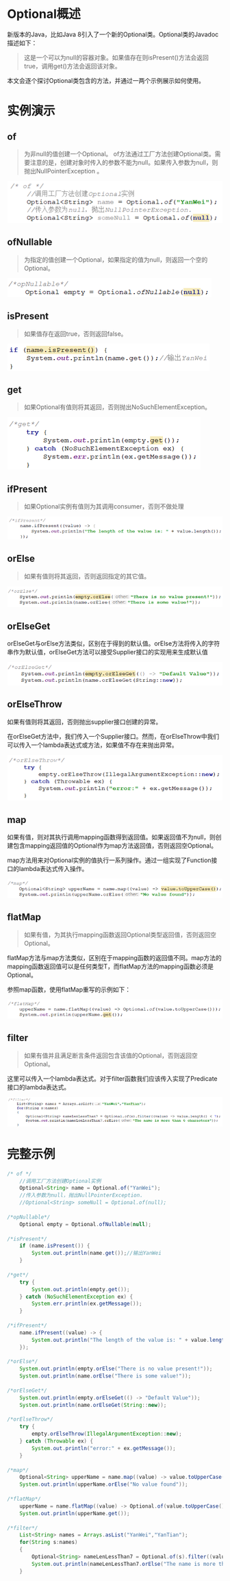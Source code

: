# Optional概述

新版本的Java，比如Java 8引入了一个新的Optional类。Optional类的Javadoc描述如下：

> 这是一个可以为null的容器对象。如果值存在则isPresent()方法会返回true，调用get()方法会返回该对象。

本文会逐个探讨Optional类包含的方法，并通过一两个示例展示如何使用。

# 实例演示

## of

> 为非null的值创建一个Optional。
> of方法通过工厂方法创建Optional类。需要注意的是，创建对象时传入的参数不能为null。如果传入参数为null，则抛出NullPointerException 。

![img](assets/871373-20170813213157835-225507591.png)

## ofNullable

> 为指定的值创建一个Optional，如果指定的值为null，则返回一个空的Optional。

![img](assets/871373-20170813213208038-889552024.png)

## isPresent

> 如果值存在返回true，否则返回false。

![img](assets/871373-20170813213217882-181052492.png)

## get

> 如果Optional有值则将其返回，否则抛出NoSuchElementException。

![img](assets/871373-20170813213225570-1344074077.png)

## ifPresent

> 如果Optional实例有值则为其调用consumer，否则不做处理

![img](assets/871373-20170813213232492-731711515.png)

## orElse

> 如果有值则将其返回，否则返回指定的其它值。

![img](assets/871373-20170813213240476-1813273803.png)

## orElseGet

> 

orElseGet与orElse方法类似，区别在于得到的默认值。orElse方法将传入的字符串作为默认值，orElseGet方法可以接受Supplier接口的实现用来生成默认值

![img](assets/871373-20170813213251101-2108030461.png)

## orElseThrow

> 

如果有值则将其返回，否则抛出supplier接口创建的异常。

在orElseGet方法中，我们传入一个Supplier接口。然而，在orElseThrow中我们可以传入一个lambda表达式或方法，如果值不存在来抛出异常。

![img](assets/871373-20170813213303023-658075236.png)

## map

> 

如果有值，则对其执行调用mapping函数得到返回值。如果返回值不为null，则创建包含mapping返回值的Optional作为map方法返回值，否则返回空Optional。

map方法用来对Optional实例的值执行一系列操作。通过一组实现了Function接口的lambda表达式传入操作。

![img](assets/871373-20170813213324023-1490583616.png)

## flatMap

> 如果有值，为其执行mapping函数返回Optional类型返回值，否则返回空Optional。

flatMap方法与map方法类似，区别在于mapping函数的返回值不同。map方法的mapping函数返回值可以是任何类型T，而flatMap方法的mapping函数必须是Optional。

参照map函数，使用flatMap重写的示例如下：

![img](assets/871373-20170813213358648-2044056169.png)

## filter

> 如果有值并且满足断言条件返回包含该值的Optional，否则返回空Optional。

这里可以传入一个lambda表达式。对于filter函数我们应该传入实现了Predicate接口的lambda表达式。

![img](assets/871373-20170813213405304-1210938238.png)

# 完整示例

```java
/* of */
    //调用工厂方法创建Optional实例
    Optional<String> name = Optional.of("YanWei");
    //传入参数为null，抛出NullPointerException.
    //Optional<String> someNull = Optional.of(null);

/*opNullable*/
    Optional empty = Optional.ofNullable(null);

/*isPresent*/
    if (name.isPresent()) {
        System.out.println(name.get());//输出YanWei
    }

/*get*/
    try {
        System.out.println(empty.get());
    } catch (NoSuchElementException ex) {
        System.err.println(ex.getMessage());
    }

/*ifPresent*/
    name.ifPresent((value) -> {
        System.out.println("The length of the value is: " + value.length());
    });

/*orElse*/
    System.out.println(empty.orElse("There is no value present!"));
    System.out.println(name.orElse("There is some value!"));

/*orElseGet*/
    System.out.println(empty.orElseGet(() -> "Default Value"));
    System.out.println(name.orElseGet(String::new));

/*orElseThrow*/
    try {
        empty.orElseThrow(IllegalArgumentException::new);
    } catch (Throwable ex) {
        System.out.println("error:" + ex.getMessage());
    }

/*map*/
    Optional<String> upperName = name.map((value) -> value.toUpperCase());
    System.out.println(upperName.orElse("No value found"));

/*flatMap*/
    upperName = name.flatMap((value) -> Optional.of(value.toUpperCase()));
    System.out.println(upperName.get());

/*filter*/
    List<String> names = Arrays.asList("YanWei","YanTian");
    for(String s:names)
    {
        Optional<String> nameLenLessThan7 = Optional.of(s).filter((value) -> value.length() < 7);
        System.out.println(nameLenLessThan7.orElse("The name is more than 6 characters"));
    }
```